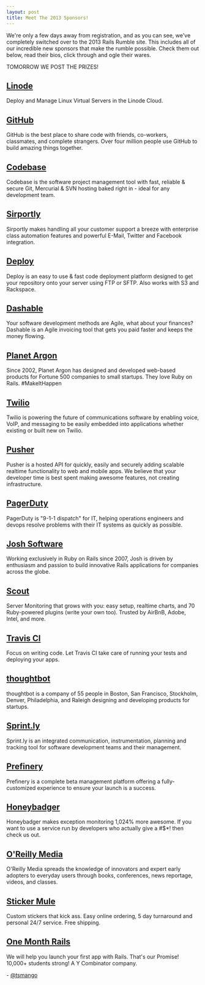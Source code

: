 ```yaml
---
layout: post
title: Meet The 2013 Sponsors!
---
```


We're only a few days away from registration, and as you can see, we've completely switched over to the 2013 Rails Rumble site. This includes all of our incredible new sponsors that make the rumble possible. Check them out below, read their bios, click through and ogle their wares.

TOMORROW WE POST THE PRIZES!

## [Linode](https://www.linode.com)

Deploy and Manage Linux Virtual Servers in the Linode Cloud.

## [GitHub](https://github.com)

GitHub is the best place to share code with friends, co-workers, classmates, and complete strangers. Over four million people use GitHub to build amazing things together.

## [Codebase](http://www.codebasehq.com)

Codebase is the software project management tool with fast, reliable & secure Git, Mercurial & SVN hosting baked right in - ideal for any development team.

## [Sirportly](http://sirportly.com)

Sirportly makes handling all your customer support a breeze with enterprise class automation features and powerful E-Mail, Twitter and Facebook integration.

## [Deploy](http://deployhq.com)

Deploy is an easy to use & fast code deployment platform designed to get your repository onto your server using FTP or SFTP. Also works with S3 and Rackspace.

## [Dashable](http://www.dashable.com)

Your software development methods are Agile, what about your finances? Dashable is an Agile invoicing tool that gets you paid faster and keeps the money flowing.

## [Planet Argon](http://planetargon.com/what-we-do/development/ruby-on-rails-development?utm_source=railsrumble&utm_medium=web&utm_content=r13&utm_campaign=sponsorship)

Since 2002, Planet Argon has designed and developed web-based products for Fortune 500 companies to small startups. They love Ruby on Rails. #MakeItHappen

## [Twilio](http://www.twilio.com)

Twilio is powering the future of communications software by enabling voice, VoIP, and messaging to be easily embedded into applications whether existing or built new on Twilio.

## [Pusher](http://pusher.com)

Pusher is a hosted API for quickly, easily and securely adding scalable realtime functionality to web and mobile apps. We believe that your developer time is best spent making awesome features, not creating infrastructure.

## [PagerDuty](http://www.pagerduty.com)

PagerDuty is "9-1-1 dispatch" for IT, helping operations engineers and devops resolve problems with their IT systems as quickly as possible.

## [Josh Software](http://www.joshsoftware.com)

Working exclusively in Ruby on Rails since 2007, Josh is driven by enthusiasm and passion to build innovative Rails applications for companies across the globe.

## [Scout](https://scoutapp.com)

Server Monitoring that grows with you: easy setup, realtime charts, and 70 Ruby-powered plugins (write your own too). Trusted by AirBnB, Adobe, Intel, and more.

## [Travis CI](https://travis-ci.com)

Focus on writing code. Let Travis CI take care of running your tests and deploying your apps.

## [thoughtbot](http://thoughtbot.com)

thoughtbot is a company of 55 people in Boston, San Francisco, Stockholm, Denver, Philadelphia, and Raleigh designing and developing products for startups.

## [Sprint.ly](https://sprint.ly)

Sprint.ly is an integrated communication, instrumentation, planning and tracking tool for software development teams and their management.

## [Prefinery](https://www.prefinery.com)

Prefinery is a complete beta management platform offering a fully-customized experience to ensure your launch is a success.

## [Honeybadger](https://www.honeybadger.io)

Honeybadger makes exception monitoring 1,024% more awesome. If you want to use a service run by developers who actually give a \#$\*\! then check us out.

## [O'Reilly Media](http://oreilly.com)

O'Reilly Media spreads the knowledge of innovators and expert early adopters to everyday users through books, conferences, news reportage, videos, and classes.

## [Sticker Mule](http://www.stickermule.com)

Custom stickers that kick ass. Easy online ordering, 5 day turnaround and personal 24/7 service. Free shipping.

## [One Month Rails](https://onemonthrails.com/)

We will help you launch your first app with Rails. That's our Promise! 10,000+ students strong! A Y Combinator company.

\- [@tsmango](https://twitter.com/tsmango)